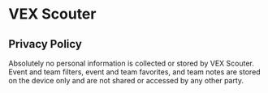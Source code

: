 # VEX Scouter
## Privacy Policy
Absolutely no personal information is collected or stored by VEX Scouter. Event and team filters, event and team favorites, and team notes are stored on the device only and are not shared or accessed by any other party.
